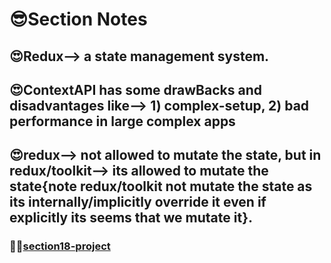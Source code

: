 # 😎Section Notes

## 😍Redux--> a state management system.

## 😍ContextAPI has some drawBacks and disadvantages like--> 1) complex-setup, 2) bad performance in large complex apps

## 😍redux--> not allowed to mutate the state, but in redux/toolkit--> its allowed to mutate the state{note redux/toolkit not mutate the state as its internally/implicitly override it even if explicitly its seems that we mutate it}.

### 🐳🐳[section18-project](https://react-course-section18.netlify.app/)
